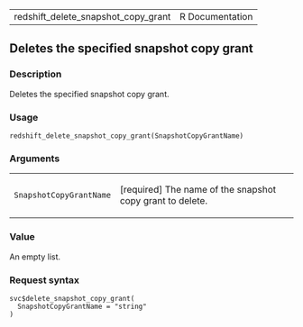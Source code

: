 <table style="width: 100%;">
<tbody>
<tr class="odd">
<td>redshift_delete_snapshot_copy_grant</td>
<td style="text-align: right;">R Documentation</td>
</tr>
</tbody>
</table>

## Deletes the specified snapshot copy grant

### Description

Deletes the specified snapshot copy grant.

### Usage

    redshift_delete_snapshot_copy_grant(SnapshotCopyGrantName)

### Arguments

<table>
<colgroup>
<col style="width: 35%" />
<col style="width: 65%" />
</colgroup>
<tbody>
<tr class="odd">
<td><code
id="redshift_delete_snapshot_copy_grant_:_SnapshotCopyGrantName">SnapshotCopyGrantName</code></td>
<td><p>[required] The name of the snapshot copy grant to
delete.</p></td>
</tr>
</tbody>
</table>

### Value

An empty list.

### Request syntax

    svc$delete_snapshot_copy_grant(
      SnapshotCopyGrantName = "string"
    )
